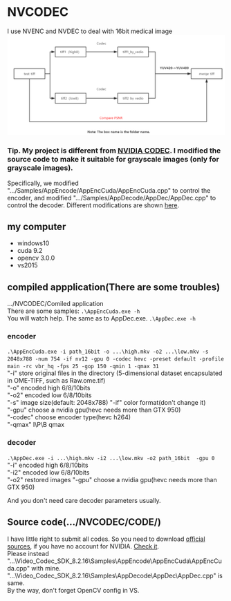 # NVCODEC
I use NVENC and NVDEC to deal with 16bit medical image
![pipeline](https://github.com/Limingxing00/NVCODEC/blob/master/CODE/img.jpg)

### Tip. My project is different from [NVIDIA CODEC](https://developer.nvidia.com/designworks/video_codec_sdk/downloads/v9.0). I modified the source code to make it suitable for grayscale images (only for grayscale images).  
Specifically, we modified ".../Samples/AppEncode/AppEncCuda/AppEncCuda.cpp" to control the encoder, and modified ".../Samples/AppDecode/AppDec/AppDec.cpp" to control the decoder. Different modifications are shown [here](https://github.com/Limingxing00/NVCODEC/tree/master/CODE).

## my computer
* windows10
* cuda 9.2
* opencv 3.0.0
* vs2015

## compiled appplication(There are some troubles)  
.../NVCODEC/Comiled application  
There are some samples:
`.\AppEncCuda.exe -h`  
You will watch help. The same as to AppDec.exe.
`.\AppDec.exe -h`

### encoder
`.\AppEncCuda.exe -i path_16bit -o ...\high.mkv -o2 ...\low.mkv -s 2048x788 -num 754 -if nv12 -gpu 0 -codec hevc -preset default -profile main -rc vbr_hq -fps 25 -gop 150 -qmin 1 -qmax 31  `  
"-i"   store original files in the directory (5-dimensional dataset encapsulated in OME-TIFF, such as Raw.ome.tif)  
"-o"   encoded high 6/8/10bits  
"-o2"   encoded low 6/8/10bits  
"-s"   image size(default: 2048x788) 
"-if"  color format(don't change it)  
"-gpu" choose a nvidia gpu(hevc needs more than GTX 950)  
"-codec" choose encoder type(hevc h264)  
"-qmax" I\P\B qmax  
### decoder
`.\AppDec.exe -i ...\high.mkv -i2 ...\low.mkv -o2 path_16bit  -gpu 0`  
"-i"   encoded high 6/8/10bits  
"-i2"   encoded low 6/8/10bits  
"-o2"  restored images
"-gpu" choose a nvidia gpu(hevc needs more than GTX 950)  

And you don't need care decoder parameters usually.  

## Source code(.../NVCODEC/CODE/)
I have little right to submit all codes. So you need to download [official sources](https://developer.nvidia.com/nvidia-video-codec-sdk#Download), if you have no account for NVIDIA. [Check it](https://download.csdn.net/download/qq_39575835/10890622).  
Please instead "...\Video_Codec_SDK_8.2.16\Samples\AppEncode\AppEncCuda\AppEncCuda.cpp" with mine. "...\Video_Codec_SDK_8.2.16\Samples\AppDecode\AppDec\AppDec.cpp" is same.  
By the way, don't forget OpenCV config in VS.

